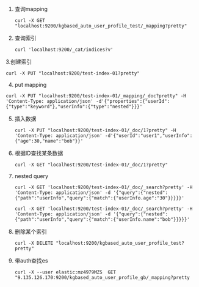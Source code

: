 1. 查询mapping

   ```
   curl -X GET "localhost:9200/kgbased_auto_user_profile_test/_mapping?pretty"
   ```

2. 查询索引

   ```
   curl 'localhost:9200/_cat/indices?v'
   ```

3.创建索引

```
curl -X PUT "localhost:9200/test-index-01?pretty"
```

4. put mapping

```
curl -X PUT "localhost:9200/test-index-01/_mapping/_doc?pretty" -H 'Content-Type: application/json' -d'{"properties":{"userId":{"type":"keyword"},"userInfo":{"type":"nested"}}}'
```

5. 插入数据

   ```
   curl -X PUT "localhost:9200/test-index-01/_doc/1?pretty" -H 'Content-Type: application/json' -d'{"userId":"user1","userInfo":{"age":30,"name":"bob"}}'
   ```

6. 根据ID查找某条数据

   ```
   curl -X GET "localhost:9200/test-index-01/_doc/1?pretty"
   ```

7. nested query 

   ```
   curl -X GET 'localhost:9200/test-index-01/_doc/_search?pretty' -H 'Content-Type: application/json' -d '{"query":{"nested":{"path":"userInfo","query":{"match":{"userInfo.age":"30"}}}}}'
   
   curl -X GET 'localhost:9200/test-index-01/_doc/_search?pretty' -H 'Content-Type: application/json' -d '{"query":{"nested":{"path":"userInfo","query":{"match":{"userInfo.name":"bob"}}}}}'
   ```

8. 删除某个索引

   ```
   curl -X DELETE "localhost:9200/kgbased_auto_user_profile_test?pretty"
   ```

9. 带auth查找es
   ```
   curl -X --user elastic:mz4979MZS  GET "9.135.126.170:9200/kgbased_auto_user_profile_gb/_mapping?pretty
   ```

